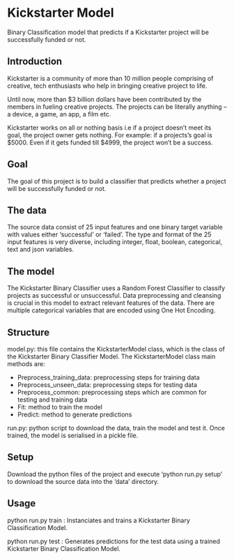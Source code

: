 # Kickstarter Model

Binary Classification model that predicts if a Kickstarter project will be successfully funded or not.

## Introduction

Kickstarter is a community of more than 10 million people comprising of creative, tech enthusiasts who help in bringing creative project to life.

Until now, more than $3 billion dollars have been contributed by the members in fueling creative projects. The projects can be literally anything – a device, a game, an app, a film etc.

Kickstarter works on all or nothing basis i.e if a project doesn’t meet its goal, the project owner gets nothing.
For example: if a projects’s goal is $5000. Even if it gets funded till $4999, the project won’t be a success.

## Goal

The goal of this project is to build a classifier that predicts whether a project will be successfully funded or not.

## The data

The source data consist of 25 input features and one binary target variable with values either ‘successful’ or ‘failed’. The type and format of the 25 input features is very diverse, including integer, float, boolean, categorical, text and json variables.

## The model

The Kickstarter Binary Classifier uses a Random Forest Classifier to classify projects as successful or unsuccessful. Data preprocessing and cleansing is crucial in this model to extract relevant features of the data. There are multiple categorical variables that are encoded using One Hot Encoding.

## Structure

model.py: this file contains the KickstarterModel class, which is the class of the Kickstarter Binary Classifier Model. The KickstarterModel class main methods are:
- Preprocess_training_data: preprocessing steps for training data
- Preprocess_unseen_data: preprocessing steps for testing data
- Preprocess_common: preprocessing steps which are common for testing and training data
- Fit: method to train the model
- Predict: method to generate predictions


run.py: python script to download the data, train the model and test it. Once trained, the model is serialised in a pickle file.

## Setup

Download the python files of the project and execute ‘python run.py setup’ to download the source data into the ‘data’ directory.

## Usage

python run.py train : Instanciates and trains a Kickstarter Binary Classification Model.

python run.py test : Generates predictions for the test data using a trained Kickstarter Binary Classification Model.



